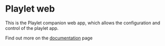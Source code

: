 # Playlet web

This is the Playlet companion web app, which allows the configuration and control of the playlet app.

Find out more on the [documentation](/docs/README.md#playlet-web-app) page
